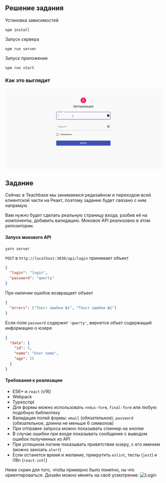 ## Решение задания

Установка зависимостей
```
npm install
```

Запуск сервера
```
npm run server
```

Запуск приложения
```
npm run start
```

### Как это выглядит

![Screen Main](materials/signin.gif)



## Задание

Сейчас в Teachbase мы занимаемся редизайном и переходом всей клиентской части на Реакт, поэтому задание будет связано с ним напрямую

Вам нужно будет сделать реальную страницу входа, разбив её на компоненты, добавить валидацию. Моковое API реализовно в этом репозитории.

#### Запуск мокового API

`yarn server`

`POST` в `http://localhost:3030/api/login` принимает объект

```json
{
  "login": "login",
  "password": "qwerty"
}
```

При наличии ошибок возвращает объект

```json
{
  "errors": ["Текст ошибки №1", "Текст ошибки №2"]
}
```

Если поле `password` содержит `'qwerty'`, вернется объет содержащий информацию о юзере

```json
{
  "data": {
    "id": 5,
    "name": "User name",
    "age": 25
  }
}
```

#### Требования к реализации

- ES6+ и `react` (v16)
- Webpack
- Typescript
- Для формы можно использовать `redux-form`, `final-form` или любую подобную библиотеку
- Валидация полей формы: `email` (обязательное), `password` (обязательное, длинна не меньше 6 символов)
- При отправке запроса можно показывать спиннер на кнопке
- В случае ошибки при входе показывать сообщение с выводом ошибок полученных из API
- При успешном логине показывать приветствие юзеру, с его именем (можно заюзать `alert`)
- Если останется время и желание, прикрутить `eslint`, тесты (`jest`) и i18n (`react-intl`)

Ниже скрин для того, чтобы примерно было понятно, на что ориентироваться. Дизайн можно менять на своё усмотрение:
![Login](https://gist.githubusercontent.com/alekseenkoss77/3485b70166c85cb2636ed3e312f20dd0/raw/c9644f7bee37a1b290fba5ec4dbb330dade505f8/login.png)
